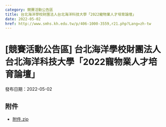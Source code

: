 ```yaml
---
category: 競賽活動公告區
title: 台北海洋學校財團法人台北海洋科技大學「2022寵物業人才培育論壇」
date: 2022-05-02
href: http://www.smhs.kh.edu.tw/p/406-1000-3559,r21.php?Lang=zh-tw
---
```


# [競賽活動公告區] 台北海洋學校財團法人台北海洋科技大學「2022寵物業人才培育論壇」

發布日期：2022-05-02



## 附件

- [附件.zip](https://www.smhs.kh.edu.tw/app/index.php?Action=downloadfile&file=WVhSMFlXTm9MelkzTDNCMFlWOHpNek16WHpNeU5qTXdPVEJmTmpRNU5UWXVlbWx3&fname=DGGGROTSYWQO41XX50LKSWHGRK30OOLKDGUWTSKK4125MLVWKPROVTPOUSSSPKPO)
